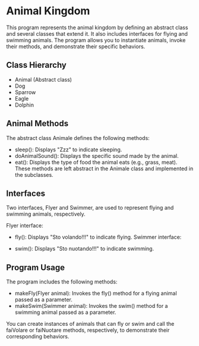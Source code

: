 # Animal Kingdom
This program represents the animal kingdom by defining an abstract class and several classes that extend it. It also includes interfaces for flying and swimming animals. The program allows you to instantiate animals, invoke their methods, and demonstrate their specific behaviors.

## Class Hierarchy
- Animal (Abstract class)
 - Dog
 - Sparrow
 - Eagle
 - Dolphin
## Animal Methods
The abstract class Animale defines the following methods:

 - sleep(): Displays "Zzz" to indicate sleeping.
 - doAnimalSound(): Displays the specific sound made by the animal.
 - eat(): Displays the type of food the animal eats (e.g., grass, meat).
These methods are left abstract in the Animale class and implemented in the subclasses.

## Interfaces
Two interfaces, Flyer and Swimmer, are used to represent flying and swimming animals, respectively.

Flyer interface:

 - fly(): Displays "Sto volando!!!" to indicate flying.
Swimmer interface:

 - swim(): Displays "Sto nuotando!!!" to indicate swimming.
## Program Usage
The program includes the following methods:

 - makeFly(Flyer animal): Invokes the fly() method for a flying animal passed as a parameter.
 - makeSwim(Swimmer animal): Invokes the swim() method for a swimming animal passed as a parameter.

You can create instances of animals that can fly or swim and call the faiVolare or faiNuotare methods, respectively, to demonstrate their corresponding behaviors.


